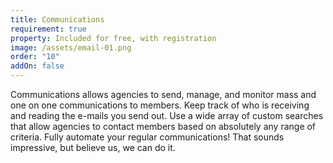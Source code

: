 ```yaml
---
title: Communications
requirement: true
property: Included for free, with registration
image: /assets/email-01.png
order: "10"
addOn: false
---
```

Communications allows agencies to send, manage, and monitor mass and one on one communications to members. Keep track of who is receiving and reading the e-mails you send out. Use a wide array of custom searches that allow agencies to contact members based on absolutely any range of criteria. Fully automate your regular communications! That sounds impressive, but believe us, we can do it.
